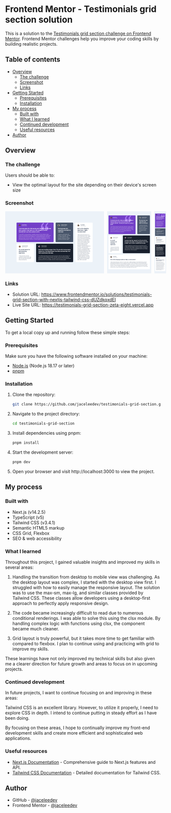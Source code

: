 # Frontend Mentor - Testimonials grid section solution

This is a solution to the [Testimonials grid section challenge on Frontend Mentor](https://www.frontendmentor.io/challenges/testimonials-grid-section-Nnw6J7Un7). Frontend Mentor challenges help you improve your coding skills by building realistic projects.

## Table of contents

- [Overview](#overview)
  - [The challenge](#the-challenge)
  - [Screenshot](#screenshot)
  - [Links](#links)
- [Getting Started](#getting-started)
  - [Prerequisites](#prerequisites)
  - [Installation](#installation)
- [My process](#my-process)
  - [Built with](#built-with)
  - [What I learned](#what-i-learned)
  - [Continued development](#continued-development)
  - [Useful resources](#useful-resources)
- [Author](#author)

## Overview

### The challenge

Users should be able to:

- View the optimal layout for the site depending on their device's screen size

### Screenshot

<div style='display: flex; gap: 10px;'>
<img src="./design/screenshot-desktop.png" height='200px'>
<img src="./design/screenshot-tablet.png" height='200px'>
<img src="./design/screenshot-mobile.png" height='200px'>
</div>

### Links

- Solution URL: https://www.frontendmentor.io/solutions/testimonials-grid-section-with-nextjs-tailwind-css-dUZdkqxdEI
- Live Site URL: https://testimonials-grid-section-zeta-eight.vercel.app

## Getting Started

To get a local copy up and running follow these simple steps:

### Prerequisites

Make sure you have the following software installed on your machine:

- [Node.js](https://nodejs.org/) (Node.js 18.17 or later)
- [pnpm](https://pnpm.io/)

### Installation

1. Clone the repository:

   ```sh
   git clone https://github.com/jaceleedev/testimonials-grid-section.git
   ```

2. Navigate to the project directory:

   ```sh
   cd testimonials-grid-section
   ```

3. Install dependencies using pnpm:

   ```sh
   pnpm install
   ```

4. Start the development server:

   ```sh
   pnpm dev
   ```

5. Open your browser and visit http://localhost:3000 to view the project.

## My process

### Built with

- Next.js (v14.2.5)
- TypeScript (v5)
- Tailwind CSS (v3.4.1)
- Semantic HTML5 markup
- CSS Grid, Flexbox
- SEO & web accessibility

### What I learned

Throughout this project, I gained valuable insights and improved my skills in several areas:

1. Handling the transition from desktop to mobile view was challenging. As the desktop layout was complex, I started with the desktop view first. I struggled with how to easily manage the responsive layout. The solution was to use the max-sm, max-lg, and similar classes provided by Tailwind CSS. These classes allow developers using a desktop-first approach to perfectly apply responsive design.

2. The code became increasingly difficult to read due to numerous conditional renderings. I was able to solve this using the clsx module. By handling complex logic with functions using clsx, the component became much cleaner.

3. Grid layout is truly powerful, but it takes more time to get familiar with compared to flexbox. I plan to continue using and practicing with grid to improve my skills.

These learnings have not only improved my technical skills but also given me a clearer direction for future growth and areas to focus on in upcoming projects.

### Continued development

In future projects, I want to continue focusing on and improving in these areas:

Tailwind CSS is an excellent library. However, to utilize it properly, I need to explore CSS in depth. I intend to continue putting in steady effort as I have been doing.

By focusing on these areas, I hope to continually improve my front-end development skills and create more efficient and sophisticated web applications.

### Useful resources

- [Next.js Documentation](https://nextjs.org/docs) - Comprehensive guide to Next.js features and API.
- [Tailwind CSS Documentation](https://tailwindcss.com/docs/installation) - Detailed documentation for Tailwind CSS.

## Author

- GitHub - [@jaceleedev](https://github.com/jaceleedev)
- Frontend Mentor - [@jaceleedev](https://www.frontendmentor.io/profile/jaceleedev)

